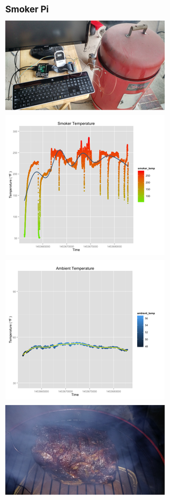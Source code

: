 # Smoker Pi

![setup](resources/setup.jpg)

![plot](resources/plot.png)

![ambient](resources/ambient.png)

![meats](resources/meats.jpg)

